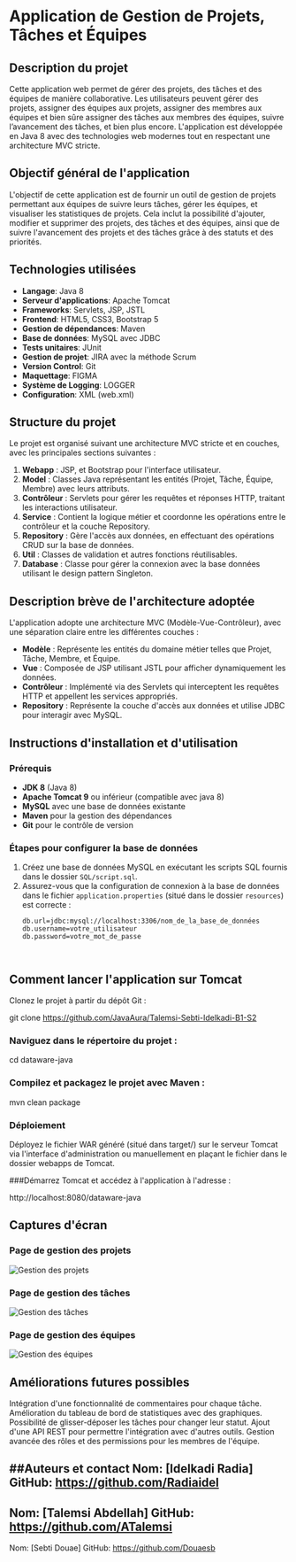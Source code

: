 # Application de Gestion de Projets, Tâches et Équipes

## Description du projet
Cette application web permet de gérer des projets, des tâches et des équipes de manière collaborative. Les utilisateurs peuvent gérer des projets, assigner des équipes aux projets, assigner des membres aux équipes et bien sûre assigner des tâches aux membres des équipes, suivre l’avancement des tâches, et bien plus encore. L'application est développée en Java 8 avec des technologies web modernes tout en respectant une architecture MVC stricte.

## Objectif général de l'application
L'objectif de cette application est de fournir un outil de gestion de projets permettant aux équipes de suivre leurs tâches, gérer les équipes, et visualiser les statistiques de projets. Cela inclut la possibilité d'ajouter, modifier et supprimer des projets, des tâches et des équipes, ainsi que de suivre l'avancement des projets et des tâches grâce à des statuts et des priorités.

## Technologies utilisées
- **Langage**: Java 8
- **Serveur d'applications**: Apache Tomcat
- **Frameworks**: Servlets, JSP, JSTL
- **Frontend**: HTML5, CSS3, Bootstrap 5
- **Gestion de dépendances**: Maven
- **Base de données**: MySQL avec JDBC
- **Tests unitaires**: JUnit
- **Gestion de projet**: JIRA avec la méthode Scrum
- **Version Control**: Git
- **Maquettage**: FIGMA
- **Système de Logging**: LOGGER
- **Configuration**: XML (web.xml)

## Structure du projet
Le projet est organisé suivant une architecture MVC stricte et en couches, avec les principales sections suivantes :
1. **Webapp** : JSP, et Bootstrap pour l'interface utilisateur.
2. **Model** : Classes Java représentant les entités (Projet, Tâche, Équipe, Membre) avec leurs attributs.
3. **Contrôleur** : Servlets pour gérer les requêtes et réponses HTTP, traitant les interactions utilisateur.
4. **Service** : Contient la logique métier et coordonne les opérations entre le contrôleur et la couche Repository.
5. **Repository** : Gère l'accès aux données, en effectuant des opérations CRUD sur la base de données.
6. **Util** : Classes de validation et autres fonctions réutilisables.
7. **Database** : Classe pour gérer la connexion avec la base données utilisant le design pattern Singleton.

## Description brève de l'architecture adoptée
L'application adopte une architecture MVC (Modèle-Vue-Contrôleur), avec une séparation claire entre les différentes couches :
- **Modèle** : Représente les entités du domaine métier telles que Projet, Tâche, Membre, et Équipe.
- **Vue** : Composée de JSP utilisant JSTL pour afficher dynamiquement les données.
- **Contrôleur** : Implémenté via des Servlets qui interceptent les requêtes HTTP et appellent les services appropriés.
- **Repository** : Représente la couche d'accès aux données et utilise JDBC pour interagir avec MySQL.
  

## Instructions d'installation et d'utilisation

### Prérequis
- **JDK 8** (Java 8)
- **Apache Tomcat 9** ou inférieur (compatible avec java 8)
- **MySQL** avec une base de données existante
- **Maven** pour la gestion des dépendances
- **Git** pour le contrôle de version

### Étapes pour configurer la base de données
1. Créez une base de données MySQL en exécutant les scripts SQL fournis dans le dossier `SQL/script.sql`.
2. Assurez-vous que la configuration de connexion à la base de données dans le fichier `application.properties` (situé dans le dossier `resources`) est correcte :
   ```properties
   db.url=jdbc:mysql://localhost:3306/nom_de_la_base_de_données
   db.username=votre_utilisateur
   db.password=votre_mot_de_passe
   
   
   
## Comment lancer l'application sur Tomcat
Clonez le projet à partir du dépôt Git :

git clone https://github.com/JavaAura/Talemsi-Sebti-Idelkadi-B1-S2

### Naviguez dans le répertoire du projet :

cd dataware-java

### Compilez et packagez le projet avec Maven :

mvn clean package

### Déploiement
 Déployez le fichier WAR généré (situé dans target/) sur le serveur Tomcat via l'interface d'administration ou manuellement en plaçant le fichier dans le dossier webapps de Tomcat.

###Démarrez Tomcat et accédez à l'application à l'adresse :

http://localhost:8080/dataware-java

## Captures d'écran

### Page de gestion des projets
![Gestion des projets](screenshots/projets.png)

### Page de gestion des tâches
![Gestion des tâches](screenshots/taches.png)

### Page de gestion des équipes
![Gestion des équipes](screenshots/equipes.png)

## Améliorations futures possibles
Intégration d'une fonctionnalité de commentaires pour chaque tâche.
Amélioration du tableau de bord de statistiques avec des graphiques.
Possibilité de glisser-déposer les tâches pour changer leur statut.
Ajout d'une API REST pour permettre l'intégration avec d'autres outils.
Gestion avancée des rôles et des permissions pour les membres de l'équipe.

##Auteurs et contact
Nom: [Idelkadi Radia]
GitHub: https://github.com/Radiaidel
-----------------------------------
Nom: [Talemsi Abdellah]
GitHub: https://github.com/ATalemsi
-----------------------------------
Nom: [Sebti Douae]
GitHub: https://github.com/Douaesb


